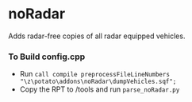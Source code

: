noRadar
============

Adds radar-free copies of all radar equipped vehicles.

### To Build config.cpp
- Run `call compile preprocessFileLineNumbers "\z\potato\addons\noRadar\dumpVehicles.sqf";`
- Copy the RPT to /tools and run `parse_noRadar.py`
